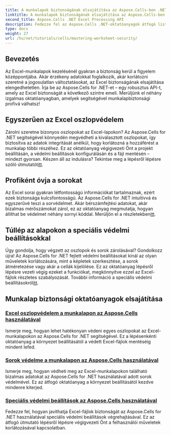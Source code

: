 ```yaml
---
title: A munkalapok biztonságának elsajátítása az Aspose.Cells-ben .NET-hez
linktitle: A munkalapok biztonságának elsajátítása az Aspose.Cells-ben .NET-hez
second_title: Aspose.Cells .NET Excel Processing API
description: Fedezze fel az Aspose.Cells .NET-oktatóanyagok átfogó listáját. Tanulja meg elsajátítani a munkalapok biztonságát az Excel-védelem gyakorlati, lépésenkénti útmutatóival.
type: docs
weight: 27
url: /hu/net/tutorials/cells/mastering-worksheet-security/
---
```

## Bevezetés

Az Excel-munkalapok kezelésénél gyakran a biztonság kerül a figyelem középpontjába. Akár érzékeny adatokkal foglalkozik, akár korlátozni szeretné a jogosulatlan változtatásokat, az Excel biztonságának elsajátítása elengedhetetlen. Írja be az Aspose.Cells for .NET-et – egy robusztus API-t, amely az Excel biztonságát a következő szintre emeli. Merüljünk el néhány izgalmas oktatóanyagban, amelyek segítségével munkalapbiztonsági profivá válhatsz!

## Egyszerűen az Excel oszlopvédelem  
 Zárolni szeretne bizonyos oszlopokat az Excel-lapokon? Az Aspose.Cells for .NET segítségével könnyedén megvédheti a kiválasztott oszlopokat, így biztosítva az adatok integritását anélkül, hogy korlátozná a hozzáférést a munkalap többi részéhez. Ez az oktatóanyag végigvezeti Önt a projekt beállításán, a védelmi beállítások konfigurálásán és a fájl mentésén – mindezt gyorsan. Készen áll az indulásra? Tekintse meg a lépésről lépésre szóló útmutatót[itt](./excel-column-protection/).

## Profiként óvja a sorokat  
Az Excel sorai gyakran létfontosságú információkat tartalmaznak, ezért ezek biztonsága kulcsfontosságú. Az Aspose.Cells for .NET intuitívvá és egyszerűvé teszi a sorvédelmet. Akár bérszámfejtési adatokat, akár bizalmas mérőszámokat zárol, ez az oktatóanyag megmutatja, hogyan állíthat be védelmet néhány sornyi kóddal. Merüljön el a részletekben[itt](./protecting-rows/).

## Túllép az alapokon a speciális védelmi beállításokkal  
 Úgy gondolja, hogy végzett az oszlopok és sorok zárolásával? Gondolkozz újra! Az Aspose.Cells for .NET fejlett védelmi beállításokat kínál az olyan műveletek korlátozására, mint a képletek szerkesztése, a sorok átméretezése vagy akár a cellák kijelölése. Ez az oktatóanyag lépésről lépésre vezeti végig ezeket a funkciókat, megkönnyítve ezzel az Excel-fájlok részletes szabályozását. További információ a speciális védelmi beállításokról[itt](./advanced-protection-settings/).

## Munkalap biztonsági oktatóanyagok elsajátítása
### [Excel oszlopvédelem a munkalapon az Aspose.Cells használatával](./excel-column-protection/)
Ismerje meg, hogyan lehet hatékonyan védeni egyes oszlopokat az Excel-munkalapokon az Aspose.Cells for .NET segítségével. Ez a lépésenkénti oktatóanyag a környezet beállításától a védett Excel-fájlok mentéséig mindent lefed.
### [Sorok védelme a munkalapon az Aspose.Cells használatával](./protecting-rows/)
Ismerje meg, hogyan védheti meg az Excel-munkalapokon található bizalmas adatokat az Aspose.Cells for .NET használatával adott sorok védelmével. Ez az átfogó oktatóanyag a környezet beállításától kezdve mindenre kiterjed.
### [Speciális védelmi beállítások az Aspose.Cells használatával](./advanced-protection-settings/)
Fedezze fel, hogyan javíthatja Excel-fájlok biztonságát az Aspose.Cells for .NET használatával speciális védelmi beállítások végrehajtásával. Ez az átfogó útmutató lépésről lépésre végigvezeti Önt a felhasználói műveletek korlátozásával kapcsolatban.